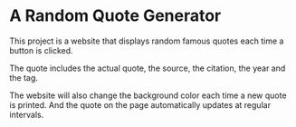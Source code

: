 # A Random Quote Generator

This project is a website that displays random famous quotes each time a button is clicked. 

The quote includes the actual quote, the source, the citation, the year and the tag.

The website will also change the background color each time a new quote is printed. And the quote on the page automatically updates at regular intervals.